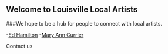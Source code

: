 ## Welcome to Louisville Local Artists

###We hope to be a hub for people to connect with local artists.

-[Ed Hamilton](https://en.wikipedia.org/wiki/Ed_Hamilton)
-[Mary Ann Currier](https://www.pbs.org/video/master-of-still-life-mary-ann-currier-mndrza/)

Contact us
